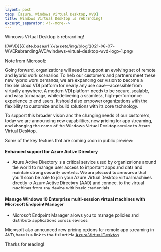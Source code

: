 ```yaml
---
layout: post
tags: [azure, Windows Virtual Desktop, WVD]
title: Windows Virtual Desktop is rebranding!
excerpt_separator: <!--more-->
---
```

Windows Virtual Desktop is rebranding! 

![WVD]({{ site.baseurl }}/assets/img/blog/2021-06-07-WVDRebrandingAVD/windows-virtual-desktop-wvd-logo-1.png)

<!--more-->
Note from Microsoft: 

Going forward, organizations will need to support an evolving set of remote and hybrid work scenarios. To help our customers and partners meet these new hybrid work demands, we are expanding our vision to become a flexible cloud VDI platform for nearly any use case—accessible from virtually anywhere. A modern VDI platform needs to be secure, scalable, and easy to manage, while delivering a seamless, high-performance experience to end users. It should also empower organizations with the flexibility to customize and build solutions with its core technology.

To support this broader vision and the changing needs of our customers, today we are announcing new capabilities, new pricing for app streaming, and changing the name of the Windows Virtual Desktop service to Azure Virtual Desktop.

Some of the key featues that are coming soon in public preview:

#### Enhanced support for Azure Active Directory ####

+ Azure Active Directory is a critical service used by organizations around the world to manage user access to important apps and data and maintain strong security controls. We are pleased to announce that you’ll soon be able to join your Azure Virtual Desktop virtual machines directly to Azure Active Directory (AAD) and connect to the virtual machines from any device with basic credentials

#### Manage Windows 10 Enterprise multi-session virtual machines with Microsoft Endpoint Manager ####

+ Microsoft Endpoint Manager allows you to manage policies and distribute applications across devices.

Microsoft also announced new pricing options for remote app streaming in AVD, here is a link to the full article [Azure Virtual Desktop](https://azure.microsoft.com/en-us/blog/azure-virtual-desktop-the-desktop-and-app-virtualization-platform-for-the-hybrid-workplace/)

Thanks for reading!
